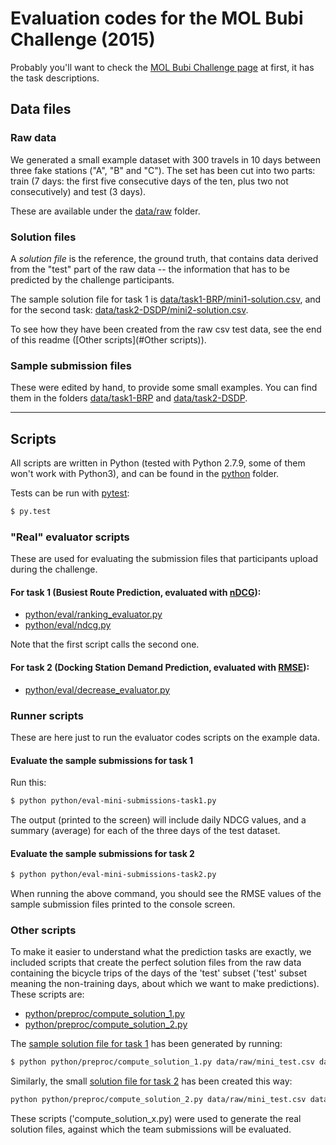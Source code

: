# Evaluation codes for the MOL Bubi Challenge (2015)

Probably you'll want to check the [MOL Bubi Challenge page](https://dms.sztaki.hu/bubi) at first, it has the task descriptions.

## Data files

### Raw data

We generated a small example dataset with 300 travels in 10 days between three fake stations ("A", "B" and "C").
The set has been cut into two parts: train (7 days: the first five consecutive days of the ten, plus two not consecutively) and test (3 days).

These are available under the [data/raw](https://github.com/bubichallenge/challenge-codes/tree/master/data/raw) folder.

### Solution files

A _solution file_ is the reference, the ground truth, that contains data derived from the
"test" part of the raw data -- the information that has to be predicted by the challenge participants.

The sample solution file for task 1 is [data/task1-BRP/mini1-solution.csv](https://github.com/bubichallenge/challenge-codes/blob/master/data/task1-BRP/mini1-solution.csv), and for the second task: [data/task2-DSDP/mini2-solution.csv](https://github.com/bubichallenge/challenge-codes/blob/master/data/task2-DSDP/mini2-solution.csv).

To see how they have been created from the raw csv test data, see the end of this readme ([Other scripts](#Other scripts)).


### Sample submission files

These were edited by hand, to provide some small examples. You can find them in the folders [data/task1-BRP](https://github.com/bubichallenge/challenge-codes/tree/master/data/task1-BRP) and [data/task2-DSDP](https://github.com/bubichallenge/challenge-codes/tree/master/data/task2-DSDP).

---------

## Scripts

All scripts are written in Python (tested with Python 2.7.9, some of them won't work with Python3), 
and can be found in the [python](https://github.com/bubichallenge/challenge-codes/tree/master/python) folder.

Tests can be run with [pytest](http://pytest.org "py.test"):

```bash
$ py.test
```

### "Real" evaluator scripts

These are used for evaluating the submission files that participants upload during the challenge.

#### For task 1 (Busiest Route Prediction, evaluated with [nDCG](https://en.wikipedia.org/wiki/Discounted_cumulative_gain)):

- [python/eval/ranking_evaluator.py](https://github.com/bubichallenge/challenge-codes/blob/master/python/eval/ranking_evaluator.py)
- [python/eval/ndcg.py](https://github.com/bubichallenge/challenge-codes/blob/master/python/eval/ndcg.py)

Note that the first script calls the second one.

#### For task 2 (Docking Station Demand Prediction, evaluated with [RMSE](https://en.wikipedia.org/wiki/Root-mean-square_deviation)):

- [python/eval/decrease_evaluator.py](https://github.com/bubichallenge/challenge-codes/blob/master/python/eval/decrease_evaluator.py)

### Runner scripts

These are here just to run the evaluator codes scripts on the example data.

#### Evaluate the sample submissions for task 1

Run this:

```bash
$ python python/eval-mini-submissions-task1.py
```

The output (printed to the screen) will include daily NDCG values, and a summary (average) for each of the three days of the test dataset.


#### Evaluate the sample submissions for task 2

```bash
$ python python/eval-mini-submissions-task2.py
```
When running the above command, you should see the RMSE values of the sample submission files printed to the console screen.

### Other scripts

To make it easier to understand what the prediction tasks are exactly, we included scripts that create the perfect solution files from the raw data containing the bicycle trips of the days of the 'test' subset ('test' subset meaning the non-training days, about which we want to make predictions).
These scripts are: 
- [python/preproc/compute_solution_1.py](https://github.com/bubichallenge/challenge-codes/blob/master/python/preproc/compute_solution_1.py)
- [python/preproc/compute_solution_2.py](https://github.com/bubichallenge/challenge-codes/blob/master/python/preproc/compute_solution_2.py)

The [sample solution file for task 1](https://github.com/bubichallenge/challenge-codes/blob/master/data/task1-BRP/mini1-solution.csv)
has been generated by running:

```bash
$ python python/preproc/compute_solution_1.py data/raw/mini_test.csv data/task1-BRP/mini1-solution.csv
```

Similarly, the small [solution file for task 2](https://github.com/bubichallenge/challenge-codes/blob/master/data/task2-DSDP/mini2-solution.csv) has been created this way:

```bash
python python/preproc/compute_solution_2.py data/raw/mini_test.csv data/task2-DSDP/mini2-solution.csv
```

These scripts ('compute_solution_x.py) were used to generate the real solution files, against which the team submissions will be evaluated.
